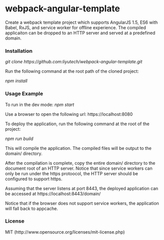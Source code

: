 # webpack-angular-template

Create a webpack template project which supports AngularJS 1.5, ES6 with Babel, RxJS, and service worker for offline experience. The compiled applicaiton can be dropped to an HTTP server and served at a predefined domain.

<h3>Installation</h3>
<i>git clone https://github.com:liyutech/webpack-angular-template.git</i>
<p>
Run the following command at the root path of the cloned project:
</p>
<i>npm install</i>

<h3>Usage Example</h3>
To run in the dev mode:
<i>npm start</i>
<p>
Use a browser to open the following url: <a>https://localhost:8080</a>
</p>

To deploy the application, run the following command at the root of the project:
<p><i>npm run build</i></p>
This will compile the application. The compiled files will be output to the domain/ directory.

<p>After the compilation is complete, copy the entire domain/ directory to the document root of an HTTP server. Notice that since service workers can only be run under the https protoocol, the HTTP server should be configured to support https.
</p>
<p>
Assuming that the server listens at port 8443, the deployed application can be accessed at <a>https://localhost:8443/domain/</a>
</p>
Notice that if the browser does not support service workers, the application will fall back to appcache. 

<h3>License</h3>
<p>MIT (<a>http://www.opensource.org/licenses/mit-license.php</a>)</p>
